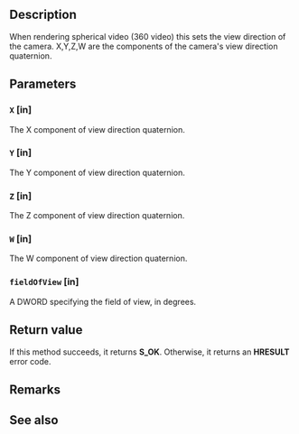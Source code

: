## Description

When rendering spherical video (360 video) this sets the view direction of the camera. X,Y,Z,W are the components of the camera's view direction quaternion.

## Parameters

### `X` [in]

The X component of view direction quaternion.

### `Y` [in]

The Y component of view direction quaternion.

### `Z` [in]

The Z component of view direction quaternion.

### `W` [in]

The W component of view direction quaternion.

### `fieldOfView` [in]

A DWORD specifying the field of view, in degrees.

## Return value

If this method succeeds, it returns **S_OK**. Otherwise, it returns an **HRESULT** error code.

## Remarks

## See also